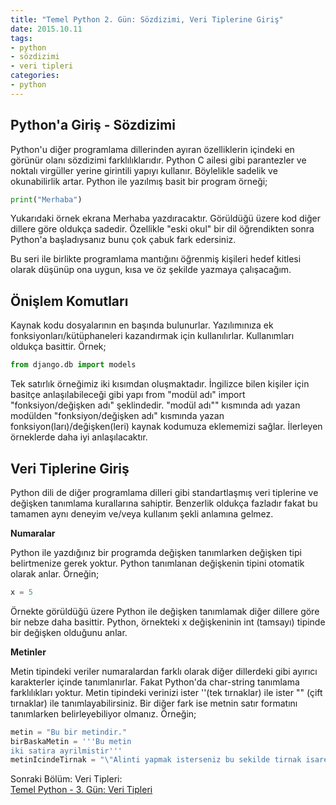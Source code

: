 ```yaml
---
title: "Temel Python 2. Gün: Sözdizimi, Veri Tiplerine Giriş"
date: 2015.10.11
tags:
- python
- sözdizimi
- veri tipleri
categories:
- python
---
```


## Python'a Giriş - Sözdizimi

Python'u diğer programlama dillerinden ayıran özelliklerin içindeki en görünür olanı sözdizimi farklılıklarıdır. Python C ailesi gibi parantezler ve noktalı virgüller yerine girintili yapıyı kullanır. Böylelikle sadelik ve okunabilirlik artar. Python ile yazılmış basit bir program örneği;  

``` python
print("Merhaba")
```

Yukarıdaki örnek ekrana Merhaba yazdıracaktır. Görüldüğü üzere kod diğer dillere göre oldukça sadedir. Özellikle "eski okul" bir dil öğrendikten sonra Python'a başladıysanız bunu çok çabuk fark edersiniz.  

Bu seri ile birlikte programlama mantığını öğrenmiş kişileri hedef kitlesi olarak düşünüp ona uygun, kısa ve öz şekilde yazmaya çalışacağım.  

## Önişlem Komutları

Kaynak kodu dosyalarının en başında bulunurlar. Yazılımınıza ek fonksiyonları/kütüphaneleri kazandırmak için kullanılırlar. Kullanımları oldukça basittir. Örnek;  

``` python
from django.db import models
```  

Tek satırlık örneğimiz iki kısımdan oluşmaktadır. İngilizce bilen kişiler için basitçe anlaşılabileceği gibi yapı from "modül adı" import "fonksiyon/değişken adı" şeklindedir. "modül adı"" kısmında adı yazan modülden "fonksiyon/değişken adı" kısmında yazan fonksiyon(ları)/değişken(leri) kaynak kodumuza eklememizi sağlar. İlerleyen örneklerde daha iyi anlaşılacaktır.  

## Veri Tiplerine Giriş

Python dili de diğer programlama dilleri gibi standartlaşmış veri tiplerine ve değişken tanımlama kurallarına sahiptir. Benzerlik oldukça fazladır fakat bu tamamen aynı deneyim ve/veya kullanım şekli anlamına gelmez.  

**Numaralar**  

Python ile yazdığınız bir programda değişken tanımlarken değişken tipi belirtmenize gerek yoktur. Python tanımlanan değişkenin tipini otomatik olarak anlar. Örneğin;  

``` python
x = 5
```  

Örnekte görüldüğü üzere Python ile değişken tanımlamak diğer dillere göre bir nebze daha basittir. Python, örnekteki x değişkeninin int (tamsayı) tipinde bir değişken olduğunu anlar.  

**Metinler**  

Metin tipindeki veriler numaralardan farklı olarak diğer dillerdeki gibi ayırıcı karakterler içinde tanımlanırlar. Fakat Python'da char-string tanımlama farklılıkları yoktur. Metin tipindeki verinizi ister ''(tek tırnaklar) ile ister "" (çift tırnaklar) ile tanımlayabilirsiniz. Bir diğer fark ise metnin satır formatını tanımlarken belirleyebiliyor olmanız. Örneğin;  

``` python
metin = "Bu bir metindir."
birBaskaMetin = '''Bu metin
iki satira ayrilmistir'''
metinIcindeTirnak = "\"Alinti yapmak isterseniz bu sekilde tirnak isaretlerini kullanabilir, alintinizi bilinen formatta yazdirabilirsiniz.\""
```  

Sonraki Bölüm: Veri Tipleri:  
[Temel Python - 3. Gün: Veri Tipleri][1]  

[1]: /2015/10/12/temel-python-ucuncu-gun-veri-tipleri-data-types/
